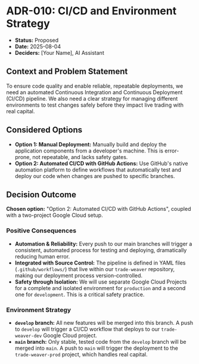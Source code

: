 # ADR-010: CI/CD and Environment Strategy

* **Status:** Proposed
* **Date:** 2025-08-04
* **Deciders:** [Your Name], AI Assistant

## Context and Problem Statement

To ensure code quality and enable reliable, repeatable deployments, we need an automated Continuous Integration and Continuous Deployment (CI/CD) pipeline. We also need a clear strategy for managing different environments to test changes safely before they impact live trading with real capital.

## Considered Options

* **Option 1: Manual Deployment:** Manually build and deploy the application components from a developer's machine. This is error-prone, not repeatable, and lacks safety gates.
* **Option 2: Automated CI/CD with GitHub Actions:** Use GitHub's native automation platform to define workflows that automatically test and deploy our code when changes are pushed to specific branches.

## Decision Outcome

**Chosen option:** "Option 2: Automated CI/CD with GitHub Actions", coupled with a two-project Google Cloud setup.

### Positive Consequences

* **Automation & Reliability:** Every push to our main branches will trigger a consistent, automated process for testing and deploying, dramatically reducing human error.
* **Integrated with Source Control:** The pipeline is defined in YAML files (`.github/workflows/`) that live within our `trade-weaver` repository, making our deployment process version-controlled.
* **Safety through Isolation:** We will use separate Google Cloud Projects for a complete and isolated environment for `production` and a second one for `development`. This is a critical safety practice.

### Environment Strategy

* **`develop` branch:** All new features will be merged into this branch. A push to `develop` will trigger a CI/CD workflow that deploys to our `trade-weaver-dev` Google Cloud project.
* **`main` branch:** Only stable, tested code from the `develop` branch will be merged into `main`. A push to `main` will trigger the deployment to the `trade-weaver-prod` project, which handles real capital.
